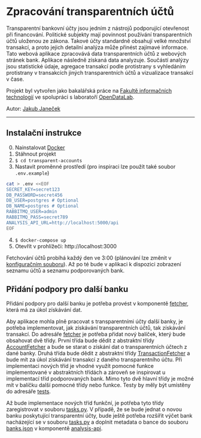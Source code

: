 # Zpracování transparentních účtů

Transparentní bankovní účty jsou jedním z nástrojů podporující otevřenost při financování.
Politické subjekty mají povinnost používání transparentních účtů uloženou ze zákona.
Takové účty standardně obsahují velké množství transakcí, a proto jejich detailní analýza
může přinést zajímavé informace. Tato webová aplikace zpracovává data transparentních účtů
z webových stránek bank. Aplikace následně získaná data analyzuje. Součástí analýzy jsou
statistické údaje, agregace transakcí podle protistrany s vyhledáním protistrany v
transakcích jiných transparentních účtů a vizualizace transakcí v čase.

Projekt byl vytvořen jako bakalářská práce na [Fakultě informačních technologií](https://fit.cvut.cz/) ve spolupráci s laboratoří [OpenDataLab](https://opendatalab.cz/).

Autor: [Jakub Janeček](https://github.com/KasenX)

---

## Instalační instrukce

0. Nainstalovat [Docker](https://www.docker.com/)
1. Stáhnout projekt
2. `$ cd transparent-accounts`
3. Nastavit proměnné prostředí (pro inspiraci lze použít také soubor `.env.example`)

```bash
cat > .env <<EOF
SECRET_KEY=secret123
DB_PASSWORD=secret456
DB_USER=postgres # Optional
DB_NAME=postgres # Optional
RABBITMQ_USER=admin
RABBITMQ_PASS=secret789
ANALYSIS_API_URL=http://localhost:5000/api
EOF
```

4. `$ docker-compose up`
5. Otevřít v prohlížeči: http://localhost:3000

Fetchování účtů probíhá každý den ve 3:00 (plánování lze změnit v [konfiguračním souboru](data-fetcher/app/config.py)). Až po té bude v aplikaci k dispozici zobrazení seznamu účtů a seznamu podporovaných bank.

## Přidání podpory pro další banku

Přidání podpory pro další banku je potřeba provést v komponentě [fetcher](data-fetcher/app/fetcher), která má za úkol získávání dat.

Aby aplikace mohla plně pracovat s transparentními účty další banky, je potřeba implementovat, jak získávání transparentních účtů, tak získávání transakcí. Do adresáře [fetcher](data-fetcher/app/fetcher) je potřeba přidat nový balíček, který bude obsahovat dvě třídy. První třída bude dědit z abstraktní třídy [AccountFetcher](data-fetcher/app/fetcher/account_fetcher.py) a bude se starat o získání dat o transparentních účtech z dané banky. Druhá třída bude dědit z abstraktní třídy [TransactionFetcher](data-fetcher/app/fetcher/transaction_fetcher.py) a bude mít za úkol získávání transakcí z daného transparentního účtu. Při implementaci nových tříd je vhodné využít pomocné funkce implementované v abstraktních třídách a zároveň se inspirovat u implementací tříd podporovaných bank. Mimo tyto dvě hlavní třídy je možné mít v balíčku další pomocné třídy nebo funkce. Testy by měly být umístěny do adresáře [tests](data-fetcher/tests).

Až bude implementace nových tříd funkční, je potřeba tyto třídy zaregistrovat v souboru [tasks.py](data-fetcher/app/tasks.py). V případě, že se bude jednat o novou banku poskytující transparentní účty, bude ještě potřeba rozšířit výčet bank nacházející se v souboru [tasks.py](data-fetcher/app/tasks.py) a doplnit metadata o bance do souboru [banks.json](analysis-api/banks.json) v komponentě [analysis-api](analysis-api).
